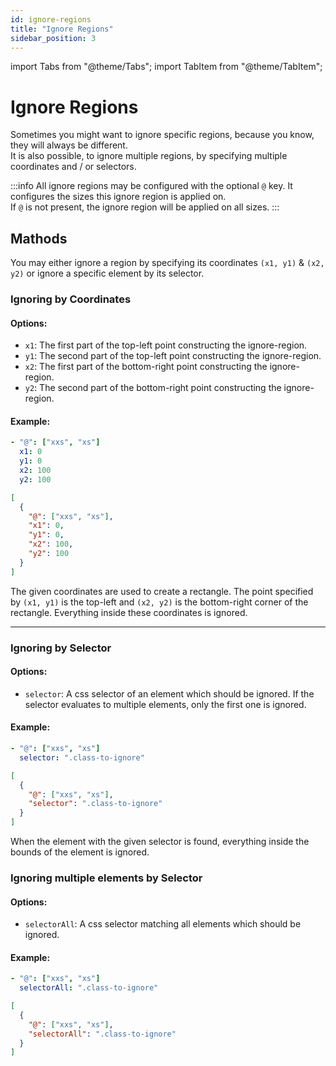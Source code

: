 ```yaml
---
id: ignore-regions
title: "Ignore Regions"
sidebar_position: 3
---
```


import Tabs from "@theme/Tabs";
import TabItem from "@theme/TabItem";

# Ignore Regions

Sometimes you might want to ignore specific regions, because you know, they will always be different. <br />
It is also possible, to ignore multiple regions, by specifying multiple coordinates and / or selectors.

:::info
All ignore regions may be configured with the optional `@` key.
It configures the sizes this ignore region is applied on. <br />
If `@` is not present, the ignore region will be applied on all sizes.
:::

## Mathods

You may either ignore a region by specifying its coordinates `(x1, y1)` & `(x2, y2)` or ignore a specific element by its selector.

### Ignoring by Coordinates

#### Options:

- `x1`: The first part of the top-left point constructing the ignore-region.
- `y1`: The second part of the top-left point constructing the ignore-region.
- `x2`: The first part of the bottom-right point constructing the ignore-region.
- `y2`: The second part of the bottom-right point constructing the ignore-region.

#### Example:

<Tabs>
<TabItem value="yaml" label="YAML" default>

```yaml
- "@": ["xxs", "xs"]
  x1: 0
  y1: 0
  x2: 100
  y2: 100
```

</TabItem>
<TabItem value="json" label="JSON">

```json
[
  {
    "@": ["xxs", "xs"],
    "x1": 0,
    "y1": 0,
    "x2": 100,
    "y2": 100
  }
]
```

</TabItem>
</Tabs>

The given coordinates are used to create a rectangle.
The point specified by `(x1, y1)` is the top-left and `(x2, y2)` is the bottom-right corner of the rectangle.
Everything inside these coordinates is ignored.

---

### Ignoring by Selector

#### Options:

- `selector`: A css selector of an element which should be ignored. If the selector evaluates to multiple elements, only the first one is ignored.

#### Example:

<Tabs>
<TabItem value="yaml" label="YAML" default>

```yaml
- "@": ["xxs", "xs"]
  selector: ".class-to-ignore"
```

</TabItem>
<TabItem value="json" label="JSON">

```json
[
  {
    "@": ["xxs", "xs"],
    "selector": ".class-to-ignore"
  }
]
```

</TabItem>
</Tabs>

When the element with the given selector is found, everything inside the bounds of the element is ignored.

### Ignoring multiple elements by Selector

#### Options:

- `selectorAll`: A css selector matching all elements which should be ignored.

#### Example:

<Tabs>
<TabItem value="yaml" label="YAML" default>

```yaml
- "@": ["xxs", "xs"]
  selectorAll: ".class-to-ignore"
```

</TabItem>
<TabItem value="json" label="JSON">

```json
[
  {
    "@": ["xxs", "xs"],
    "selectorAll": ".class-to-ignore"
  }
]
```

</TabItem>
</Tabs>

